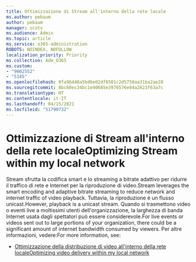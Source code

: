```yaml
---
title: Ottimizzazione di Stream all'interno della rete locale
ms.author: pebaum
author: pebaum
manager: scotv
ms.audience: Admin
ms.topic: article
ms.service: o365-administration
ROBOTS: NOINDEX, NOFOLLOW
localization_priority: Priority
ms.collection: Adm_O365
ms.custom:
- "9002552"
- "5145"
ms.openlocfilehash: 0fa96d48a5bd6e02df8501c2d5758aa31ba2ae28
ms.sourcegitcommit: 8bc60ec34bc1e40685e3976576e04a2623f63a7c
ms.translationtype: HT
ms.contentlocale: it-IT
ms.lasthandoff: 04/15/2021
ms.locfileid: "51790732"
---
```

# <a name="optimizing-stream-within-my-local-network"></a><span data-ttu-id="4ecac-102">Ottimizzazione di Stream all'interno della rete locale</span><span class="sxs-lookup"><span data-stu-id="4ecac-102">Optimizing Stream within my local network</span></span>

<span data-ttu-id="4ecac-103">Stream sfrutta la codifica smart e lo streaming a bitrate adattivo per ridurre il traffico di rete e Internet per la riproduzione di video.</span><span class="sxs-lookup"><span data-stu-id="4ecac-103">Stream leverages the smart encoding and adaptive bitrate streaming to reduce network and internet traffic of video playback.</span></span> <span data-ttu-id="4ecac-104">Tuttavia, la riproduzione è un flusso unicast.</span><span class="sxs-lookup"><span data-stu-id="4ecac-104">However, playback is a unicast stream.</span></span> <span data-ttu-id="4ecac-105">Quando si trasmettono video o eventi live a moltissimi utenti dell'organizzazione, la larghezza di banda Internet usata dagli spettatori può essere considerevole.</span><span class="sxs-lookup"><span data-stu-id="4ecac-105">For live events or videos sent out to large portions of your organization, there could be a significant amount of internet bandwidth consumed by viewers.</span></span> <span data-ttu-id="4ecac-106">Per altre informazioni, vedere:</span><span class="sxs-lookup"><span data-stu-id="4ecac-106">For more information, see:</span></span>

- [<span data-ttu-id="4ecac-107">Ottimizzazione della distribuzione di video all'interno della rete locale</span><span class="sxs-lookup"><span data-stu-id="4ecac-107">Optimizing video delivery within my local network</span></span>](https://docs.microsoft.com/stream/network-overview#optimizing-video-delivery-within-my-local-network)
